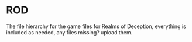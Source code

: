 # ROD

The file hierarchy for the game files for Realms of Deception, everything is included as needed, any files missing? upload them.
